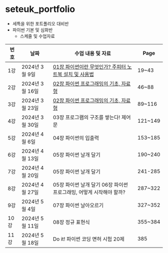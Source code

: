 # seteuk_portfolio
- 세특을 위한 포트폴리오 대비반
- 파이썬 기본 및 심화반
  - 스케줄 및 수업자료

| 번호 | 날짜          | 수업 내용 및 자료                                      | Page   |
|------|---------------|--------------------------------------------------------|--------|
| 1강  | 2024년 3월 9일 | [01장 파이썬이란 무엇인가? 주피터 노트북 설치 및 사용법](https://github.com/restful3/seteuk_portfolio/blob/main/%ED%8C%8C%EC%9D%B4%EC%8D%AC_%EA%B8%B0%EB%B3%B8_%EC%8B%AC%ED%99%94%EB%B0%98/ch01_%ED%8C%8C%EC%9D%B4%EC%8D%AC%EC%9D%B4%EB%9E%80_%EB%AC%B4%EC%97%87%EC%9D%B8%EA%B0%80/ch01_%ED%8C%8C%EC%9D%B4%EC%8D%AC%EC%9D%B4%EB%9E%80_%EB%AC%B4%EC%97%87%EC%9D%B8%EA%B0%80.ipynb) | 19~43  |
| 2강  | 2024년 3월 16일 | [02장 파이썬 프로그래밍의 기초, 자료형](https://github.com/restful3/seteuk_portfolio/blob/main/%ED%8C%8C%EC%9D%B4%EC%8D%AC_%EA%B8%B0%EB%B3%B8_%EC%8B%AC%ED%99%94%EB%B0%98/ch02_%ED%8C%8C%EC%9D%B4%EC%8D%AC_%ED%94%84%EB%A1%9C%EA%B7%B8%EB%9E%98%EB%B0%8D%EC%9D%98_%EA%B8%B0%EC%B4%88_%EC%9E%90%EB%A3%8C%ED%98%95/ch02_%ED%8C%8C%EC%9D%B4%EC%8D%AC_%ED%94%84%EB%A1%9C%EA%B7%B8%EB%9E%98%EB%B0%8D%EC%9D%98_%EA%B8%B0%EC%B4%88_%EC%9E%90%EB%A3%8C%ED%98%95.ipynb)                  | 46~88  |
| 3강  | 2024년 3월 23일 | [02장 파이썬 프로그래밍의 기초, 자료형](https://github.com/restful3/seteuk_portfolio/blob/main/%ED%8C%8C%EC%9D%B4%EC%8D%AC_%EA%B8%B0%EB%B3%B8_%EC%8B%AC%ED%99%94%EB%B0%98/ch02_%ED%8C%8C%EC%9D%B4%EC%8D%AC_%ED%94%84%EB%A1%9C%EA%B7%B8%EB%9E%98%EB%B0%8D%EC%9D%98_%EA%B8%B0%EC%B4%88_%EC%9E%90%EB%A3%8C%ED%98%95(%EA%B0%95%EC%82%AC%EC%9A%A9).ipynb)                  | 89~116 |
| 4강  | 2024년 3월 30일 | 03장 프로그램의 구조를 쌓는다! 제어문                  | 121~149|
| 5강  | 2024년 4월 6일  | 04장 파이썬의 입출력                                   | 153~185|
| 6강  | 2024년 4월 13일 | 05장 파이썬 날개 달기                                  | 190~240|
| 7강  | 2024년 4월 20일 | 05장 파이썬 날개 달기                                  | 241-285|
| 8강  | 2024년 4월 27일 | 05장 파이썬 날개 달기 06장 파이썬 프로그래밍, 어떻게 시작해야 할까? | 287~322|
| 9강  | 2024년 5월 4일  | 07장 파이썬 날아오르기                                 | 327~352|
| 10강 | 2024년 5월 11일 | 08장 정규 표현식                                      | 355~384|
| 11강 | 2024년 5월 18일 | Do it! 파이썬 코딩 면허 시험 20제                      | 385    |

